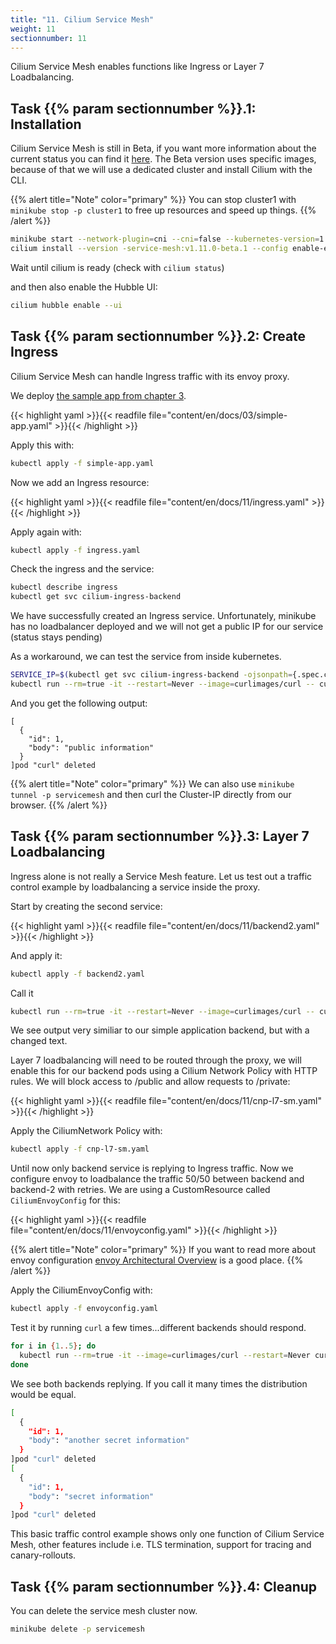 ```yaml
---
title: "11. Cilium Service Mesh"
weight: 11
sectionnumber: 11
---
```

Cilium Service Mesh enables functions like Ingress or Layer 7 Loadbalancing.


## Task {{% param sectionnumber %}}.1: Installation

Cilium Service Mesh is still in Beta, if you want more information about the current status you can find it [here](https://github.com/cilium/cilium-service-mesh-beta). The Beta version uses specific images, because of that we will use a dedicated cluster and install Cilium with the CLI.

{{% alert title="Note" color="primary" %}}
You can stop cluster1 with `minikube stop -p cluster1` to free up resources and speed up things.
{{% /alert %}}


```bash
minikube start --network-plugin=cni --cni=false --kubernetes-version=1.23.0 -p servicemesh
cilium install --version -service-mesh:v1.11.0-beta.1 --config enable-envoy-config=true --kube-proxy-replacement=probe
```

Wait until cilium is ready (check with `cilium status`)

and then also enable the Hubble UI:

```bash
cilium hubble enable --ui 
```


## Task {{% param sectionnumber %}}.2: Create Ingress

Cilium Service Mesh can handle Ingress traffic with its envoy proxy.


We deploy [the sample app from chapter 3](https://cilium-basics.training.acend.ch/docs/03/#task-32-deploy-simple-application).


{{< highlight yaml >}}{{< readfile file="content/en/docs/03/simple-app.yaml" >}}{{< /highlight >}}

Apply this with:

```bash
kubectl apply -f simple-app.yaml
```

Now we add an Ingress resource:

{{< highlight yaml >}}{{< readfile file="content/en/docs/11/ingress.yaml" >}}{{< /highlight >}}

Apply again with:

```bash
kubectl apply -f ingress.yaml
```

Check the ingress and the service:

```bash
kubectl describe ingress
kubectl get svc cilium-ingress-backend
```
We have successfully created an Ingress service. Unfortunately, minikube has no loadbalancer deployed and we will not get a public IP for our service (status stays pending)

As a workaround, we can test the service from inside kubernetes.

```bash
SERVICE_IP=$(kubectl get svc cilium-ingress-backend -ojsonpath={.spec.clusterIP})
kubectl run --rm=true -it --restart=Never --image=curlimages/curl -- curl http://${SERVICE_IP}/public
```

And you get the following output:

```
[
  {
    "id": 1,
    "body": "public information"
  }
]pod "curl" deleted
```
{{% alert title="Note" color="primary" %}}
We can also use `minikube tunnel -p servicemesh` and then curl the Cluster-IP directly from our browser.
{{% /alert %}}


## Task {{% param sectionnumber %}}.3: Layer 7 Loadbalancing

Ingress alone is not really a Service Mesh feature. Let us test out a traffic control example by loadbalancing a service inside the proxy.


Start by creating the second service:

{{< highlight yaml >}}{{< readfile file="content/en/docs/11/backend2.yaml" >}}{{< /highlight >}}

And apply it:
```bash
kubectl apply -f backend2.yaml
```

Call it
```bash
kubectl run --rm=true -it --restart=Never --image=curlimages/curl -- curl --connect-timeout 3 http://backend-2:8080/public
```
We see output very similiar to our simple application backend, but with a changed text.

Layer 7 loadbalancing will need to be routed through the proxy, we will enable this for our backend pods using a Cilium Network Policy with HTTP rules. We will block access to /public and allow requests to /private:

{{< highlight yaml >}}{{< readfile file="content/en/docs/11/cnp-l7-sm.yaml" >}}{{< /highlight >}}

Apply the CiliumNetwork Policy with:

```bash
kubectl apply -f cnp-l7-sm.yaml
```

Until now only backend service is replying to Ingress traffic. Now we configure envoy to loadbalance the traffic 50/50 between backend and backend-2 with retries.
We are using a CustomResource called `CiliumEnvoyConfig` for this:

{{< highlight yaml >}}{{< readfile file="content/en/docs/11/envoyconfig.yaml" >}}{{< /highlight >}}

{{% alert title="Note" color="primary" %}}
If you want to read more about envoy configuration [envoy Architectural Overview](https://www.envoyproxy.io/docs/envoy/latest/intro/arch_overview/http/http) is a good place.
{{% /alert %}}

Apply the CiliumEnvoyConfig with:

```bash
kubectl apply -f envoyconfig.yaml
```

Test it by running `curl` a few times...different backends should respond.

```bash
for i in {1..5}; do
  kubectl run --rm=true -it --image=curlimages/curl --restart=Never curl -- curl  http://backend:8080/private
done
```

We see both backends replying. If you call it many times the distribution would be equal.

```bash
[                                                                                                                               [10/1834]
  {                                                                                                                                      
    "id": 1,                                                                                                                             
    "body": "another secret information"                                                                                                 
  }                                                                                                                                      
]pod "curl" deleted                                                                                                                      
[                                                                                                                                        
  {                                                                                                                                      
    "id": 1,                                                                                                                             
    "body": "secret information"                                                                                                         
  }                                                                                                                                      
]pod "curl" deleted
```
This basic traffic control example shows only one function of Cilium Service Mesh, other features include i.e. TLS termination, support for tracing and canary-rollouts.


## Task {{% param sectionnumber %}}.4: Cleanup

You can delete the service mesh cluster now.

```bash
minikube delete -p servicemesh
```

